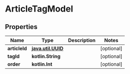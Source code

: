 
# ArticleTagModel

## Properties
Name | Type | Description | Notes
------------ | ------------- | ------------- | -------------
**articleId** | [**java.util.UUID**](java.util.UUID.md) |  |  [optional]
**tagId** | **kotlin.String** |  |  [optional]
**order** | **kotlin.Int** |  |  [optional]



